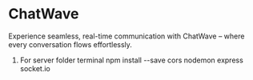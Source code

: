 # ChatWave

Experience seamless, real-time communication with ChatWave – where every conversation flows effortlessly.

1. For server folder terminal
npm install --save cors nodemon express socket.io